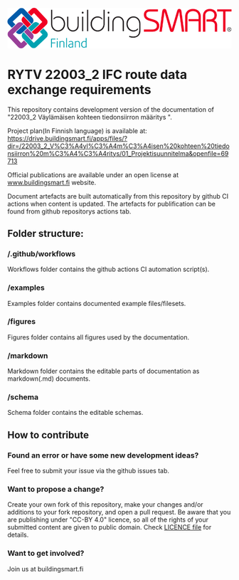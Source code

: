 ![Buildingsmart logo](/figures/logo.png "Buildingsmart logo")

# RYTV 22003_2 IFC route data exchange requirements 
This repository contains development version of the documentation of "22003_2 Väylämäisen kohteen tiedonsiirron määritys ". 

Project plan(In Finnish language) is available at: https://drive.buildingsmart.fi/apps/files/?dir=/22003_2_V%C3%A4yl%C3%A4m%C3%A4isen%20kohteen%20tiedonsiirron%20m%C3%A4%C3%A4ritys/01_Projektisuunnitelma&openfile=69713

Official publications are available under an open license at www.buildingsmart.fi website.

Document artefacts are built automatically from this repository by github CI actions when content is updated. The artefacts for publification can be found from github repositorys actions tab. 

## Folder structure:

### /.github/workflows
Workflows folder contains the github actions CI automation script(s).

### /examples
Examples folder contains documented example files/filesets. 

### /figures
Figures folder contains all figures used by the documentation.

### /markdown
Markdown folder contains the editable parts of documentation as markdown(.md) documents. 
  
### /schema
Schema folder contains the editable schemas. 

## How to contribute

### Found an error or have some new development ideas?
Feel free to submit your issue via the github issues tab.

### Want to propose a change?
Create your own fork of this repository, make your changes and/or additions to your fork repository, and open a pull request. Be aware that you are publishing under "CC-BY 4.0" licence, so all of the rights of your submitted content are given to public domain. Check [LICENCE file](./LICENCE) for details.

### Want to get involved?
Join us at buildingsmart.fi


